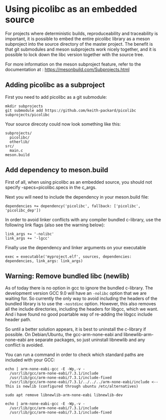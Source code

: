 # Using picolibc as an embedded source

For projects where deterministic builds, reproduceability and traceability is important, it is possible to embed the entire picolibc library as a meson subproject into the source directory of the master project. The benefit is that git submodules and meson subprojects work nicely together, and it is possible to lock down the libc version together with the source tree.

For more information on the meson subproject feature, refer to the documentation at : https://mesonbuild.com/Subprojects.html

## Adding picolibc as a subproject

First you need to add picolibc as a git submodule:

  ```
  mkdir subprojects
  git submodule add https://github.com/keith-packard/picolibc subprojects/picolibc
  ```

Your source direcoty could now look something like this:

  ```
  subprojects/
    picolibc/
    otherlib/
  src/
    main.c
  meson.build
  ```

## Add dependency to meson.build

First of all, when using picolibc as an embedded source, you should not specify -specs=picolibc.specs in the c_args.

Next you will need to include the dependency in your meson.build file:

  ```
  dependencies += dependency('picolibc', fallback: ['picolibc', 'picolibc_dep'])
  ```
  
In order to avoid linker conflicts with any compiler bundled c-library, use the following link flags (also see the warning below):

  ```
  link_args += '-nolibc'
  link_args += '-lgcc'
  ```
  
Finally use the dependency and linker arguments on your executable

  ```
  exec = executable('myproject.elf', sources, dependencies: dependencies, link_args: link_args)
  ```

## Warning: Remove bundled libc (newlib)

As of today there is no option in gcc to ignore the bundled c-library. The development version GCC 9.0 will have an `-nolibc` option that we are waiting for. So currently the only way to avoid including the headers of the bundled library is to use the `-nostdinc` option. However, this also removes all the include directories, including the headers for libgcc, which we want. And i have found no good poartable way of re-adding the libgcc include header path.

So until a better solution appears, it is best to uninstall the c-library if possible. On Debian/Ubuntu, the gcc-arm-none-eabi and libnewlib-arm-none-eabi are separate packages, so just uninstall libnewlib and any conflict is avoided.

You can run a command in order to check which standard paths are included with your GCC:

  ```
  echo | arm-none-eabi-gcc -E -Wp,-v -
    /usr/lib/gcc/arm-none-eabi/7.3.1/include
    /usr/lib/gcc/arm-none-eabi/7.3.1/include-fixed
    /usr/lib/gcc/arm-none-eabi/7.3.1/../../../arm-none-eabi/include <-- This is newlib (configured through ubuntu /etc/alternatives)
  
  sudo apt remove libnewlib-arm-none-eabi libnewlib-dev
  
  echo | arm-none-eabi-gcc -E -Wp,-v -
    /usr/lib/gcc/arm-none-eabi/7.3.1/include
    /usr/lib/gcc/arm-none-eabi/7.3.1/include-fixed
  
